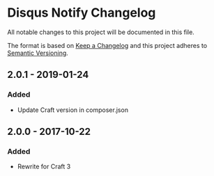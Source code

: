 # Disqus Notify Changelog

All notable changes to this project will be documented in this file.

The format is based on [Keep a Changelog](http://keepachangelog.com/) and this project adheres to [Semantic Versioning](http://semver.org/).

## 2.0.1 - 2019-01-24
### Added
- Update Craft version in composer.json

## 2.0.0 - 2017-10-22
### Added
- Rewrite for Craft 3
